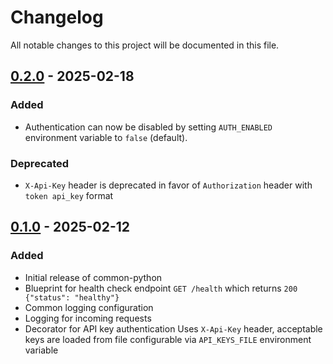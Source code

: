 # Changelog

All notable changes to this project will be documented in this file.

## [0.2.0](https://github.com/wlad031/common-python/releases/tag/v0.2.0) - 2025-02-18

### Added
- Authentication can now be disabled by setting `AUTH_ENABLED` environment variable to `false` (default).

### Deprecated
- `X-Api-Key` header is deprecated in favor of `Authorization` header with `token api_key` format

## [0.1.0](https://github.com/wlad031/common-python/releases/tag/v0.1.0) - 2025-02-12

### Added
- Initial release of common-python
- Blueprint for health check endpoint
  `GET /health` which returns `200 {"status": "healthy"}`
- Common logging configuration
- Logging for incoming requests
- Decorator for API key authentication
  Uses `X-Api-Key` header, acceptable keys are loaded from file configurable via `API_KEYS_FILE` environment variable


